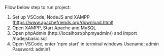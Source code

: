 Fllow below step to run project:
1. Set up VSCode, NodeJS and XAMPP (https://www.apachefriends.org/download.html)
2. Open XAMPP, Start Apache and MySQL 
3. Open phpAdmin (http://localhost/phpmyadmin/) and Import /nodejsbasic.sql
4. Open VSCode, enter 'npm start' in terminal windows
Usename: admin
Password: admin1
